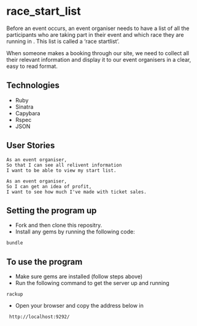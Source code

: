 # race_start_list

Before an event occurs, an event organiser needs to have a list of all the participants who are taking part in their event and which race they are running in . This list is called a ‘race startlist’.

When someone makes a booking through our site, we need to collect all their relevant information and display it to our event organisers in a clear, easy to read format.

## Technologies

 - Ruby
 - Sinatra
 - Capybara
 - Rspec
 - JSON

## User Stories

```
As an event organiser,
So that I can see all relivent information
I want to be able to view my start list.

As an event organiser,
So I can get an idea of profit,
I want to see how much I've made with ticket sales.
```

## Setting the program up

 - Fork and then clone this repositry.
 - Install any gems by running the following code: 
 ```
 bundle 
```
## To use the program
 - Make sure gems are installed (follow steps above)
 - Run the following command to get the server up and running
 ```
 rackup
 ```
 - Open your browser and copy the address below in
 ```
  http://localhost:9292/
 ```